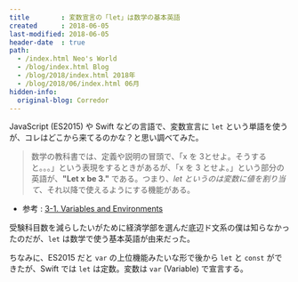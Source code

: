 ```yaml
---
title        : 変数宣言の「let」は数学の基本英語
created      : 2018-06-05
last-modified: 2018-06-05
header-date  : true
path:
  - /index.html Neo's World
  - /blog/index.html Blog
  - /blog/2018/index.html 2018年
  - /blog/2018/06/index.html 06月
hidden-info:
  original-blog: Corredor
---
```


JavaScript (ES2015) や Swift などの言語で、変数宣言に `let` という単語を使うが、コレはどこから来てるのかな？と思い調べてみた。

> 数学の教科書では、定義や説明の冒頭で、「x を 3とせよ。そうすると。。。」という表現をするときがあるが、「x を 3 とせよ。」という部分の英語が、**"Let x be 3."** である。つまり、*let というのは変数に値を割り当て*、それ以降で使えるようにする機能がある。

- 参考 : [3-1. Variables and Environments](http://logic.cs.tsukuba.ac.jp/jikken/let.html)

受験科目数を減らしたいがために経済学部を選んだ底辺ド文系の僕は知らなかったのだが、`let` は数学で使う基本英語が由来だった。

ちなみに、ES2015 だと `var` の上位機能みたいな形で後から `let` と `const` ができたが、Swift では `let` は定数。変数は `var` (Variable) で宣言する。
